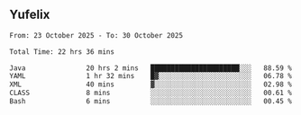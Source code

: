 ## Yufelix

<!--START_SECTION:waka-->

```txt
From: 23 October 2025 - To: 30 October 2025

Total Time: 22 hrs 36 mins

Java               20 hrs 2 mins   ██████████████████████░░░   88.59 %
YAML               1 hr 32 mins    █▓░░░░░░░░░░░░░░░░░░░░░░░   06.78 %
XML                40 mins         ▓░░░░░░░░░░░░░░░░░░░░░░░░   02.98 %
CLASS              8 mins          ░░░░░░░░░░░░░░░░░░░░░░░░░   00.61 %
Bash               6 mins          ░░░░░░░░░░░░░░░░░░░░░░░░░   00.45 %
```

<!--END_SECTION:waka-->

